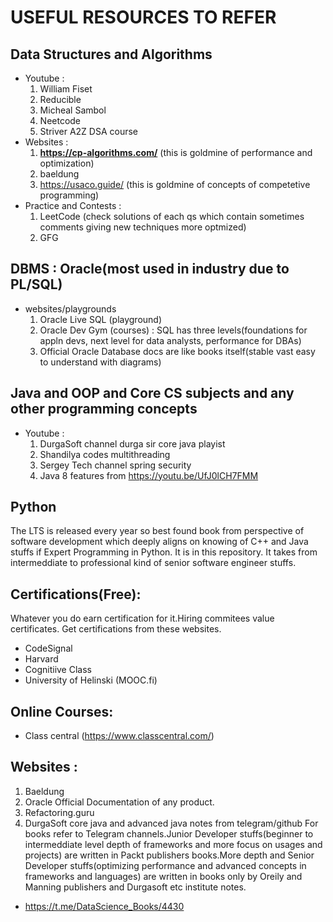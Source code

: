 # USEFUL RESOURCES TO REFER

## Data Structures and Algorithms
- Youtube :
  1) William Fiset
  2) Reducible
  3) Micheal Sambol
  4) Neetcode
  5) Striver A2Z DSA course
- Websites :
  1) **https://cp-algorithms.com/**       (this is goldmine of performance and optimization)
  2) baeldung
  3) https://usaco.guide/ (this is goldmine of concepts of competetive programming)
- Practice and Contests :
  1) LeetCode (check solutions of each qs which contain sometimes comments giving new techniques more optmized)
  2) GFG

## DBMS : Oracle(most used in industry due to PL/SQL)
- websites/playgrounds
  1) Oracle Live SQL (playground)
  2) Oracle Dev Gym  (courses) : SQL has three levels(foundations for appln devs, next level for data analysts, performance for DBAs)
  4) Official Oracle Database docs are like books itself(stable vast easy to understand with diagrams)

## Java and OOP and Core CS subjects and any other programming concepts
- Youtube :
  1) DurgaSoft channel durga sir core java playist
  2) Shandilya codes multithreading
  3) Sergey Tech channel spring security
  4) Java 8 features from https://youtu.be/UfJ0lCH7FMM

## Python 
The LTS is released every year so best found book from perspective of software development which deeply aligns on knowing of C++ and Java stuffs if Expert Programming in Python. It is in this repository. It takes from intermeddiate to professional kind of senior software engineer stuffs.

## Certifications(Free):
Whatever you do earn certification for it.Hiring commitees value certificates. Get certifications from these websites.
- CodeSignal
- Harvard 
- Cognitiive Class
- University of Helinski (MOOC.fi)

## Online Courses:
- Class central (https://www.classcentral.com/)

## Websites :
  1) Baeldung
  2) Oracle Official Documentation of any product.
  3) Refactoring.guru
  4) DurgaSoft core java and advanced java notes from telegram/github
For books refer to Telegram channels.Junior Developer stuffs(beginner to intermeddiate level depth of frameworks and more focus on usages and projects) are written in Packt publishers books.More depth and Senior Developer stuffs(optimizing performance and advanced concepts in frameworks and languages) are written in books only by Oreily and Manning publishers and Durgasoft etc institute notes.
- https://t.me/DataScience_Books/4430
  
